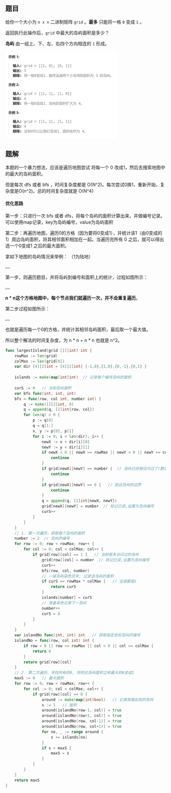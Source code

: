 ## 题目

给你一个大小为 `n x n` 二进制矩阵 `grid` 。**最多** 只能将一格 `0` 变成 `1` 。

返回执行此操作后，`grid` 中最大的岛屿面积是多少？

**岛屿** 由一组上、下、左、右四个方向相连的 `1` 形成。

<img src="7-827.最大人工岛.assets/image-20240229212451751.png" alt="image-20240229212451751" style="zoom:50%;" />

## 题解

本题的一个暴力想法，应该是遍历地图尝试 将每一个 0 改成1，然后去搜索地图中的最大的岛屿面积。

但是每次 dfs 或者 bfs ，时间复杂度都是 O(N^2)。每次尝试0换1，重新开始，复杂度是O(n^2)。总的时间复杂度就是 O(N^4)

#### 优化思路

第一步：只进行一次 bfs 或者 dfs，将每个岛屿的面积计算出来，并做编号记录。可以使用map记录，key为岛屿编号，value为岛屿面积

第二步：再遍历地图，遍历0的方格（因为要将0变成1），并统计该1（由0变成的1）周边岛屿面积，将其相邻面积相加在一起。当遍历完所有 0 之后，就可以得出 选一个0变成1 之后的最大面积。

拿如下地图的岛屿情况来举例： （1为陆地）

<img src="https://code-thinking-1253855093.file.myqcloud.com/pics/20220829104834.png" alt="img" style="zoom:33%;" />

第一步，则遍历题目，并将岛屿到编号和面积上的统计，过程如图所示：

<img src="https://code-thinking-1253855093.file.myqcloud.com/pics/20220829105644.png" alt="img" style="zoom:33%;" />

**n \* n这个方格地图中，每个节点我们就遍历一次，并不会重复遍历**。

第二步过程如图所示：

<img src="https://code-thinking-1253855093.file.myqcloud.com/pics/20220829105249.png" alt="img" style="zoom:33%;" />

也就是遍历每一个0的方格，并统计其相邻岛屿面积，最后取一个最大值。

所以整个解法的时间复杂度，为 n * n + n * n 也就是 n^2。

```go
func largestIsland(grid [][]int) int {
    rowMax := len(grid)
    colMax := len(grid[0])
    var dir [4][2]int = [4][2]int{ {-1,0},{1,0},{0,-1},{0,1} }
    
    islands := make(map[int]int)  // 记录每个编号岛屿的面积
    
    curS := 0   // 当前岛屿面积
    var bfs func(int, int, int)
    bfs = func(row, col int, number int) {
        q := make([][2]int, 0)
        q = append(q, [2]int{row, col})
        for len(q) > 0 {
            p := q[0]
            q = q[1:]
            x, y := p[0], p[1]
            for i := 0; i < len(dir); i++ {
                newX := x + dir[i][0]
                newY := y + dir[i][1]
                if newX < 0 || newX >= rowMax || newY < 0 || newY >= colMax {
                    continue
                }
                if grid[newX][newY] == number {  // 岛屿已经被访问过了(数值 == 当前岛屿编号)
                    continue
                }
                if grid[newX][newY] == 0 {   // 到达岛屿的边界
                    continue
                }
                q = append(q, [2]int{newX, newY})
                grid[newX][newY] = number  // 标记已读,设置为岛屿编号
                curS++
            }
        }
    } 
    // 1. 第一次遍历，获取每个岛屿的面积
    number := 2  // 岛屿的编号
    for row := 0; row < rowMax; row++ {
        for col := 0; col < colMax; col++ {
            if grid[row][col] == 1 {   // 当前是未访问过的岛屿
                grid[row][col] = number  // 标记已读,设置为岛屿编号
                curS++
                bfs(row, col, number)
                // 一座岛屿染色完毕, 记录该岛屿的面积
                if curS == rowMax * colMax {   // 全部都是1
                    return curS
                }
                islands[number] = curS   
                // 准备染色记录下一岛屿
                number++
                curS = 0
            }
        }
    }
    var islandNo func(int, int) int   // 获取指定坐标岛屿的编号
    islandNo = func(row, col int) int {
        if row < 0 || row >= rowMax || col < 0 || col >= colMax {
            return 0
        }
        return grid[row][col]
    }
    // 2. 第二次遍历，寻找所有的0, 将附近岛屿面积之和最大的0变成1
    maxS := 0   // 最大面积
    for row := 0; row < rowMax; row++ {
        for col := 0; col < colMax; col++ {
            if grid[row][col] == 0 {
                around := make(map[int]bool)   // 记录周围出现的岛屿
            	s := 1   // 面积
                around[islandNo(row-1, col)] = true
                around[islandNo(row+1, col)] = true
                around[islandNo(row, col-1)] = true
                around[islandNo(row, col+1)] = true
                for no, _ := range around {
                    s += islands[no]
                }
                if s > maxS {
                    maxS = s
                }
            }
        }
    }
    return maxS
}
```

